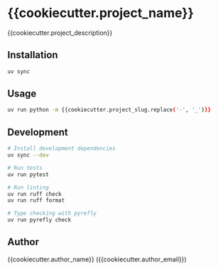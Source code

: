# {{cookiecutter.project_name}}

{{cookiecutter.project_description}}

## Installation

```bash
uv sync
```

## Usage

```bash
uv run python -m {{cookiecutter.project_slug.replace('-', '_')}}
```

## Development

```bash
# Install development dependencies
uv sync --dev

# Run tests
uv run pytest

# Run linting
uv run ruff check
uv run ruff format

# Type checking with pyrefly
uv run pyrefly check
```

## Author

{{cookiecutter.author_name}} ({{cookiecutter.author_email}})